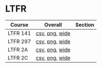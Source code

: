 # LTFR

| Course | Overall | Section |
| ------ | ------- | ------- |
| LTFR 141 | [csv](https://github.com/UCSD-Historical-Enrollment-Data/2025Spring/blob/main/overall/LTFR%20141.csv), [png](https://raw.githubusercontent.com/UCSD-Historical-Enrollment-Data/2025Spring/main/plot_overall/LTFR%20141.png), [wide](https://raw.githubusercontent.com/UCSD-Historical-Enrollment-Data/2025Spring/main/plot_overall_wide/LTFR%20141.png) |  |
| LTFR 297 | [csv](https://github.com/UCSD-Historical-Enrollment-Data/2025Spring/blob/main/overall/LTFR%20297.csv), [png](https://raw.githubusercontent.com/UCSD-Historical-Enrollment-Data/2025Spring/main/plot_overall/LTFR%20297.png), [wide](https://raw.githubusercontent.com/UCSD-Historical-Enrollment-Data/2025Spring/main/plot_overall_wide/LTFR%20297.png) |  |
| LTFR 2A | [csv](https://github.com/UCSD-Historical-Enrollment-Data/2025Spring/blob/main/overall/LTFR%202A.csv), [png](https://raw.githubusercontent.com/UCSD-Historical-Enrollment-Data/2025Spring/main/plot_overall/LTFR%202A.png), [wide](https://raw.githubusercontent.com/UCSD-Historical-Enrollment-Data/2025Spring/main/plot_overall_wide/LTFR%202A.png) |  |
| LTFR 2C | [csv](https://github.com/UCSD-Historical-Enrollment-Data/2025Spring/blob/main/overall/LTFR%202C.csv), [png](https://raw.githubusercontent.com/UCSD-Historical-Enrollment-Data/2025Spring/main/plot_overall/LTFR%202C.png), [wide](https://raw.githubusercontent.com/UCSD-Historical-Enrollment-Data/2025Spring/main/plot_overall_wide/LTFR%202C.png) |  |
